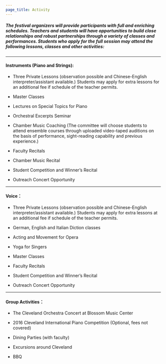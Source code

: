 ```yaml
---
page_title: Activity
---
```


##### The festival organizers will provide participants with full and enriching schedules. Teachers and students will have opportunities to build close relationships and robust partnerships through a variety of classes and performances. Students who apply for the full session may attend the following lessons, classes and other activities:

***

#### **Instruments (Piano and Strings):**

- Three Private Lessons (observation possible and Chinese-English interpreter/assistant available.) Students may apply for extra lessons for an additional fee if schedule of the teacher permits.

- Master Classes

- Lectures on Special Topics for Piano

- Orchestral Excerpts Seminar

- Chamber Music Coaching (The committee will choose students to attend ensemble courses through uploaded video-taped auditions on the basis of performance, sight-reading capability and previous experience.)

- Faculty Recitals

- Chamber Music Recital 

- Student Competition and Winner’s Recital

- Outreach Concert Opportunity

***

#### **Voice：**

- Three Private Lessons (observation possible and Chinese-English interpreter/assistant available.) Students may apply for extra lessons at an additional fee if schedule of the teacher permits.

- German, English and Italian Diction classes

- Acting and Movement for Opera

- Yoga for Singers

- Master Classes

- Faculty Recitals

- Student Competition and Winner’s Recital

- Outreach Concert Opportunity

***

#### **Group Activities：**

- The Cleveland Orchestra Concert at Blossom Music Center

- 2016 Cleveland International Piano Competition (Optional, fees not covered)

- Dining Parties (with faculty)

- Excursions around Cleveland

- BBQ

